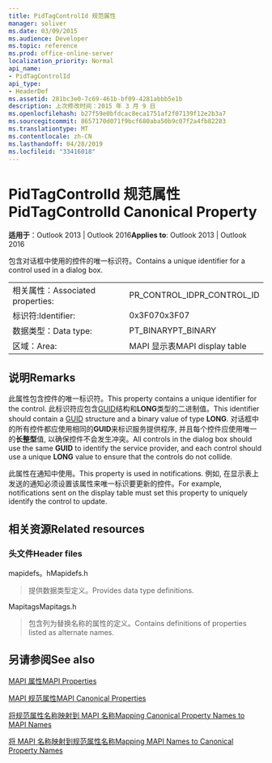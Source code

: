 ```yaml
---
title: PidTagControlId 规范属性
manager: soliver
ms.date: 03/09/2015
ms.audience: Developer
ms.topic: reference
ms.prod: office-online-server
localization_priority: Normal
api_name:
- PidTagControlId
api_type:
- HeaderDef
ms.assetid: 281bc3e0-7c69-461b-bf09-4281abbb5e1b
description: 上次修改时间：2015 年 3 月 9 日
ms.openlocfilehash: b27f59e0bfdcac8eca1751af2f07139f12e2b3a7
ms.sourcegitcommit: 8657170d071f9bcf680aba50b9c07f2a4fb82283
ms.translationtype: MT
ms.contentlocale: zh-CN
ms.lasthandoff: 04/28/2019
ms.locfileid: "33416018"
---
```

# <a name="pidtagcontrolid-canonical-property"></a><span data-ttu-id="8c0a3-103">PidTagControlId 规范属性</span><span class="sxs-lookup"><span data-stu-id="8c0a3-103">PidTagControlId Canonical Property</span></span>

  
  
<span data-ttu-id="8c0a3-104">**适用于**：Outlook 2013 | Outlook 2016</span><span class="sxs-lookup"><span data-stu-id="8c0a3-104">**Applies to**: Outlook 2013 | Outlook 2016</span></span> 
  
<span data-ttu-id="8c0a3-105">包含对话框中使用的控件的唯一标识符。</span><span class="sxs-lookup"><span data-stu-id="8c0a3-105">Contains a unique identifier for a control used in a dialog box.</span></span> 
  
|||
|:-----|:-----|
|<span data-ttu-id="8c0a3-106">相关属性：</span><span class="sxs-lookup"><span data-stu-id="8c0a3-106">Associated properties:</span></span>  <br/> |<span data-ttu-id="8c0a3-107">PR_CONTROL_ID</span><span class="sxs-lookup"><span data-stu-id="8c0a3-107">PR_CONTROL_ID</span></span>  <br/> |
|<span data-ttu-id="8c0a3-108">标识符:</span><span class="sxs-lookup"><span data-stu-id="8c0a3-108">Identifier:</span></span>  <br/> |<span data-ttu-id="8c0a3-109">0x3F07</span><span class="sxs-lookup"><span data-stu-id="8c0a3-109">0x3F07</span></span>  <br/> |
|<span data-ttu-id="8c0a3-110">数据类型：</span><span class="sxs-lookup"><span data-stu-id="8c0a3-110">Data type:</span></span>  <br/> |<span data-ttu-id="8c0a3-111">PT_BINARY</span><span class="sxs-lookup"><span data-stu-id="8c0a3-111">PT_BINARY</span></span>  <br/> |
|<span data-ttu-id="8c0a3-112">区域：</span><span class="sxs-lookup"><span data-stu-id="8c0a3-112">Area:</span></span>  <br/> |<span data-ttu-id="8c0a3-113">MAPI 显示表</span><span class="sxs-lookup"><span data-stu-id="8c0a3-113">MAPI display table</span></span>  <br/> |
   
## <a name="remarks"></a><span data-ttu-id="8c0a3-114">说明</span><span class="sxs-lookup"><span data-stu-id="8c0a3-114">Remarks</span></span>

<span data-ttu-id="8c0a3-115">此属性包含控件的唯一标识符。</span><span class="sxs-lookup"><span data-stu-id="8c0a3-115">This property contains a unique identifier for the control.</span></span> <span data-ttu-id="8c0a3-116">此标识符应包含[GUID](guid.md)结构和**LONG**类型的二进制值。</span><span class="sxs-lookup"><span data-stu-id="8c0a3-116">This identifier should contain a [GUID](guid.md) structure and a binary value of type **LONG**.</span></span> <span data-ttu-id="8c0a3-117">对话框中的所有控件都应使用相同的**GUID**来标识服务提供程序, 并且每个控件应使用唯一的**长整型**值, 以确保控件不会发生冲突。</span><span class="sxs-lookup"><span data-stu-id="8c0a3-117">All controls in the dialog box should use the same **GUID** to identify the service provider, and each control should use a unique **LONG** value to ensure that the controls do not collide.</span></span> 
  
<span data-ttu-id="8c0a3-118">此属性在通知中使用。</span><span class="sxs-lookup"><span data-stu-id="8c0a3-118">This property is used in notifications.</span></span> <span data-ttu-id="8c0a3-119">例如, 在显示表上发送的通知必须设置该属性来唯一标识要更新的控件。</span><span class="sxs-lookup"><span data-stu-id="8c0a3-119">For example, notifications sent on the display table must set this property to uniquely identify the control to update.</span></span> 
  
## <a name="related-resources"></a><span data-ttu-id="8c0a3-120">相关资源</span><span class="sxs-lookup"><span data-stu-id="8c0a3-120">Related resources</span></span>

### <a name="header-files"></a><span data-ttu-id="8c0a3-121">头文件</span><span class="sxs-lookup"><span data-stu-id="8c0a3-121">Header files</span></span>

<span data-ttu-id="8c0a3-122">mapidefs。h</span><span class="sxs-lookup"><span data-stu-id="8c0a3-122">Mapidefs.h</span></span>
  
> <span data-ttu-id="8c0a3-123">提供数据类型定义。</span><span class="sxs-lookup"><span data-stu-id="8c0a3-123">Provides data type definitions.</span></span>
    
<span data-ttu-id="8c0a3-124">Mapitags</span><span class="sxs-lookup"><span data-stu-id="8c0a3-124">Mapitags.h</span></span>
  
> <span data-ttu-id="8c0a3-125">包含列为替换名称的属性的定义。</span><span class="sxs-lookup"><span data-stu-id="8c0a3-125">Contains definitions of properties listed as alternate names.</span></span>
    
## <a name="see-also"></a><span data-ttu-id="8c0a3-126">另请参阅</span><span class="sxs-lookup"><span data-stu-id="8c0a3-126">See also</span></span>



[<span data-ttu-id="8c0a3-127">MAPI 属性</span><span class="sxs-lookup"><span data-stu-id="8c0a3-127">MAPI Properties</span></span>](mapi-properties.md)
  
[<span data-ttu-id="8c0a3-128">MAPI 规范属性</span><span class="sxs-lookup"><span data-stu-id="8c0a3-128">MAPI Canonical Properties</span></span>](mapi-canonical-properties.md)
  
[<span data-ttu-id="8c0a3-129">将规范属性名称映射到 MAPI 名称</span><span class="sxs-lookup"><span data-stu-id="8c0a3-129">Mapping Canonical Property Names to MAPI Names</span></span>](mapping-canonical-property-names-to-mapi-names.md)
  
[<span data-ttu-id="8c0a3-130">将 MAPI 名称映射到规范属性名称</span><span class="sxs-lookup"><span data-stu-id="8c0a3-130">Mapping MAPI Names to Canonical Property Names</span></span>](mapping-mapi-names-to-canonical-property-names.md)

